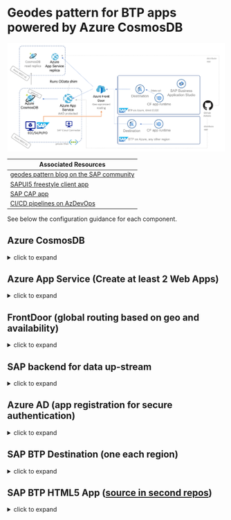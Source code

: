 # Geodes pattern for BTP apps powered by Azure CosmosDB

![geode](../images/geode-pattern.png)

Associated Resources |
--- |
[geodes pattern blog on the SAP community](https://blogs.sap.com/2021/06/11/sap-where-can-i-get-toilet-paper-an-implementation-of-the-geodes-pattern-with-s4-btp-and-azure-cosmosdb/) |
[SAPUI5 freestyle client app](https://github.com/MartinPankraz/SAPUI5-CosmosDB-umbrella) |
[SAP CAP app](https://github.com/MartinPankraz/sap-cap-cosmos-app) |
[CI/CD pipelines on AzDevOps](https://dev.azure.com/mapankra/CosmosDB%20OData%20SAP%20umbrella) |

See below the configuration guidance for each component.

## Azure CosmosDB

<details>
<summary>click to expand</summary>

We need at least two instance of Cosmos to verify global access. We configure global read and primary region write to avoid concurrent locking challenges in our blue print. Going forward you might want to think about global write too. In our case SAP backend will always override what is in Cosmos if there is a race condition.

Choose CosmosDB with Core SQL API (Provisioned through put with free tier).

### Basics

- Provide required fields and pay attention to your primary region choice.
- Choose capacity mode Provisioned Throughput to allow multi-region setup

### Global Distribution

- Keep Geo-Redundancy disabled (we will add regions later)
- Multi-Region Writed disabled (check first section for reasoning)

### Networking (private VNet required)

- Configure Private endpoint to make Cosmos only accessible from your private VNet that "knows" SAP

### Backup and Encryption

- Configure as you wish.

Wait for provisioning to finish.

### Configure Cosmos Settings

- Replicate data globally -> add read regions as per your needs
- Default Consistency -> Understand your consistency choice and its impact on global read
- Firewall and virtual networks -> familiarize with settings to understand connectivity issues going forward. Allow access from Azure Portal and possibly from your admin ip to begin with. Ultimately your VPN or ExpressRoute connection should be leveraged over your private Azure VNet. In our case we are communication over a P2S VPN with Azure.
- Private Endpoint Connections -> Add a private endpoint for each private VNet in each region, where you are running Cosmos. Meaning you would need additional VNets to achieve private routing.
- Keys -> note down the primary key and URI for your `appsettings.json`.

### Hosts file settings for local development

Since you protected your CosmosDB via its built-in firewall, private VNet and potentially a VPN, you need to make sure that you can reach it from your dev environment. In my case I added two entries to my hosts file (C:\Windows\System32\drivers\etc\hosts) to resolve the private endpoints on Azure from my P2S VPN connection.

```cmd
10.---.--.14 sap-cosmos-sql.privatelink.documents.azure.com sap-cosmos-sql.documents.azure.com
10.---.--.15 sap-cosmos-sql-westeurope.privatelink.documents.azure.com sap-cosmos-sql-westeurope.documents.azure.com
```

You can collect your specific values from the generated Azure Private DNS Zone, that was created when you configured your private endpoints.

![dns](images/dns.png)
</details>

## Azure App Service (Create at least 2 Web Apps)

<details>
<summary>click to expand</summary>

- Instance Details -> Publish Code
- Runtime Stack -> .Net 6
- OS according to your needs. We ran on Windows during our implementation.
- Region -> match your CosmosDB instances (in our case West Europe and West US)
- App Service Plan (SKU) -> can be anything that supports SSL (currently default B1 for instance)

### Configure App Service

- Essentials -> Health Check -> Enable and put path `/health`
- Settings -> Configuration -> geode name: your location (e.g west europe)

#### Settings

- Networking -> Configure VNet integration with the related VNets where Cosmos private endpoints sit. Be aware you will need enough space for an additional empty subnet.

For the additional app settings you might want to consider to apply [ARM templates](https://docs.microsoft.com/de-de/azure/templates/microsoft.web/sites/config-appsettings?tabs=json) and [CI/CD](https://docs.microsoft.com/en-us/azure/azure-resource-manager/templates/add-template-to-azure-pipelines) for transparent and consisten rollout. To get started with only a few instances doing it manually will suffice.

App Setting | Value
--- | ---
geode-name | your location
WEBSITE_VNET_ROUTE_ALL | 1
Modules:CosmosConfig:CollectionId | sflight
Modules:CosmosConfig:DatabaseId | saps4
Modules:CosmosConfig:Endpoint | https://[your domain].documents.azure.com:443/
Modules:CosmosConfig:Key | your cosmos primary key
RewriteModule:NewRoute | rewrite route to map odata context from app service to front door
AzureAd:Audience | your AAD app registration client id
AzureAd:ClientId | your AAD app registration client id
AzureAd:Instance | https://login.microsoftonline.com/
AzureAd:TenantId | your AAD tenant id

The **geode-name** will be used to be able to trace-back easily from where our requests were served. The routing param ensures that all traffic leaving app service stays on the private VNet, so that it will use the private endpoint of CosmosDB. Otherwise you will see Firewall hits on Cosmos.

</details>

## FrontDoor (global routing based on geo and availability)

<details>
<summary>click to expand</summary>

- Create a resource in any resource group on Azure.
- Fill your desired front-end domain, Session Affinity disabled, WAF disabled
- Add a backend pool with our two azure app service backends (keep defaults "priority" 1 and "weight" 50), fill /health as health probe, https, Probe method HEAD, keep rest as is
- Add routing rule and keep rule defaults as is (pattern match on /* etc.)

Once provisioned pickup Frontend host URL for SAP BTP Destination setup later on.
</details>

## SAP backend for data up-stream

<details>
<summary>click to expand</summary>

- Create a destination named "AzureFrontDoor" for external https connections on **SM59** in your ABAP system
- Fill your FrontDoor address (yourdomain.azurefd.net) and port 443. Alternatively you could fill your private CosmosDB connectivity details and connect directly. The [ABAP SDK for Azure](https://github.com/microsoft/ABAP-SDK-for-Azure) could give you head start doing that. We advise **against** it, because the geode pattern would be bypassed. FrontDoor ensures that you reach the closest App Service and CosmosDB instance that is available.
- Set SSL active and maintain cert-list for Azure SSL certificates. You can do that from transaction **STRUST**. The certificate chain can be exported from any browser when you try to hit your FrontDoor domain and then inspect the certificates. You need to import the whole chain. While writing this doc that was:

    ![fd-cert-chain](images/fd-cert-chain.png)

- Once finished you should make the connection test from SM59 and see http 404 as response. When the process on STRUST was not successfull you will get an SSL handshake error here.
- Repeat the process for destination "AzureADLogin"
- Fill your AD login endpoint login.microsoftonline.com, port 443 and Path prefix: /[your AAD tenant id]/oauth2/v2.0/token
- Activate SSL and check **STRUST** once more if connection test fails

- Create an ABAP program on **SE80** based on the code in [ZDemoFrontDoorReport.abap](ZDemoFrontDoorReport.abap). It will leverage the popular demo data set SFlight.

>**Note**
> I highly recommend checking the API calls through a [REST client](https://marketplace.visualstudio.com/items?itemName=humao.rest-client) or Postman first, because the http log on the SAP app server can be tedious. If you need to troubleshoot on SAP you would need to activate http trace info on SMICM, lock your work process on SAPGUI through SE38 (RSTRC000), navigate within that same session to SE80, trigger your progamm, go back to RSTRC000 and release your workpress and finally check the trace file on ST11 for your previously locked work process number.

</details>

## Azure AD (app registration for secure authentication)

<details>
<summary>click to expand</summary>

For simplicity we are configuring the OAuth2 Client Credentials Grant flow. Of course, you could adapt this to any other SAP CloudFoundry Destination supported flow, or replace the need for destination through SAP Cloud SDK or even other apps that integrate with Azure AD like SAP Identity Authentication Service etc.

- Create a new app registration to secure the Cosmos OData shim API exposed by Azure App Service.
- Overview -> note down the application (client) id, AAD tenant id, application ID URI for your appsettings.json locally, Postman requests and App Service environment variables
- Manage -> Certificate & Secrets -> Generate a secret and note it down (visible only once)
- Manage -> App roles -> Add Sflight (Allows access to Sfligh objects), add Reader (Allow app to read from Cosmos) and add Writer (Allow access to write to Cosmos). Those roles are refrenced on the [code](GenericODataWebAPI/Controllers/SflightController.cs)
- Manage -> API permissions -> Add permissions for just created roles and give admin consent. In case admin consent is hard to get and you are in a trial or PoC scenario, you could use a [free Azure subscription](https://azure.microsoft.com/free/) and register your app with that AAD even though the resources actually run in another subscription. Delegated permissions might get you around admin consent too, but require a more complex setup.

</details>

## SAP BTP Destination (one each region)

<details>
<summary>click to expand</summary>

Create a destination named "AzureCosmosDB" on subaccount level on your BTP cockpit (in our case one for west europe and for west us)

Property | Value
--- | ---
`URL` | [your FrontDoor domain].azurefd.net
`Proxy Type` | Internet
`Authentication` | OAuth2ClientCredentials
`Client ID` | api://[Your app registration id in AAD]
`Client Secret` | the secret you generated in your app registration
`Token Service URL` | https://login.microsoftonline.com/[your AAD tenant id]/oauth2/v2.0/token

### Additional Properties

Property | Value
--- | --- 
`HTML5.DynamicDestination` | value true
`scope` | "Your app registration id in AAD" (same as Client ID) **without** "api://" at the beginning **and** with suffix `/.default` at the end.
`WebIDEEnabled` | true
`WebIDEUsage` | odata_abap

</details>

## SAP BTP HTML5 App ([source in second repos](https://github.com/MartinPankraz/SAPUI5-CosmosDB-umbrella))

<details>
<summary>click to expand</summary>

Find the source for the consuming SAPUI5 app [here](https://github.com/MartinPankraz/SAPUI5-CosmosDB-umbrella).

- clone from GitHub and run in Business Application Studio with npm start or right click the webapp folder -> preview application
- build and deploy to cloud foundry the [usual way](https://developers.sap.com/tutorials/appstudio-sapui5-create.html#294b8b1d-0791-4e31-b9b1-525e533557c0)
- To be able to consume the HTML5 app you need to add a hosting service. We choose the SAP Fiori Launchpad service.

    ![ui5-app-screen](images/ui5-app-screen.png)

</details>
